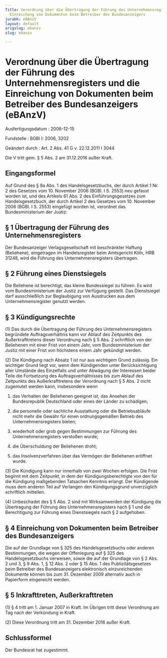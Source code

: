 ```yaml
---
Title: Verordnung über die Übertragung der Führung des Unternehmensregisters und die
  Einreichung von Dokumenten beim Betreiber des Bundesanzeigers
jurabk: eBAnzV
layout: default
origslug: ebanzv
slug: ebanzv

---
```


# Verordnung über die Übertragung der Führung des Unternehmensregisters und die Einreichung von Dokumenten beim Betreiber des Bundesanzeigers (eBAnzV)

Ausfertigungsdatum
:   2006-12-15

Fundstelle
:   BGBl I: 2006, 3202

Geändert durch
:   Art. 2 Abs. 41 G v. 22.12.2011 I 3044

Die V tritt gem. § 5 Abs. 2 am 31.12.2016 außer Kraft.

## Eingangsformel

Auf Grund des § 9a Abs. 1 des Handelsgesetzbuchs, der durch Artikel 1
Nr. 2 des Gesetzes vom 10. November 2006 (BGBl. I S. 2553) neu gefasst
worden ist, und des Artikels 61 Abs. 2 des Einführungsgesetzes zum
Handelsgesetzbuch, der durch Artikel 2 des Gesetzes vom 10. November
2006 (BGBl. I S. 2553) eingefügt worden ist, verordnet das
Bundesministerium der Justiz:

## § 1 Übertragung der Führung des Unternehmensregisters

Der Bundesanzeiger Verlagsgesellschaft mit beschränkter Haftung
(Beliehene), eingetragen im Handelsregister beim Amtsgericht Köln, HRB
31248, wird die Führung des Unternehmensregisters übertragen.

## § 2 Führung eines Dienstsiegels

Die Beliehene ist berechtigt, das kleine Bundessiegel zu führen. Es
wird vom Bundesministerium der Justiz zur Verfügung gestellt. Das
Dienstsiegel darf ausschließlich zur Beglaubigung von Ausdrucken aus
dem Unternehmensregister genutzt werden.

## § 3 Kündigungsrechte

(1) Das durch die Übertragung der Führung des Unternehmensregisters
begründete Auftragsverhältnis kann vor Ablauf des Zeitpunkts des
Außerkrafttretens dieser Verordnung nach § 5 Abs. 2 schriftlich von
der Beliehenen mit einer Frist von einem Jahr, vom Bundesministerium
der Justiz mit einer Frist von höchstens einem Jahr gekündigt werden.

(2) Die Kündigung nach Absatz 1 ist nur aus wichtigem Grund zulässig.
Ein wichtiger Grund liegt vor, wenn dem Kündigenden unter
Berücksichtigung aller Umstände des Einzelfalls und unter Abwägung der
Interessen beider Teile die Fortsetzung des Auftragsverhältnisses bis
zum Ablauf des Zeitpunkts des Außerkrafttretens der Verordnung nach §
5 Abs. 2 nicht zugemutet werden kann, insbesondere wenn

1.  das Verhalten der Beliehenen geeignet ist, das Ansehen der
    Bundesrepublik Deutschland oder eines der Länder zu schädigen;


2.  die personelle oder sachliche Ausstattung oder die Betriebsabläufe
    nicht mehr die Gewähr für einen ordnungsgemäßen Betrieb des
    Unternehmensregisters bieten;


3.  wiederholt oder grob gegen Bestimmungen zur Führung des
    Unternehmensregisters verstoßen wurde;


4.  die Überschuldung der Beliehenen droht;


5.  das Insolvenzverfahren über das Vermögen der Beliehenen eröffnet
    wurde.




(3) Die Kündigung kann nur innerhalb von zwei Wochen erfolgen. Die
Frist beginnt mit dem Zeitpunkt, in dem der Kündigungsberechtigte von
den für die Kündigung maßgebenden Tatsachen Kenntnis erlangt. Der
Kündigende muss dem anderen Teil auf Verlangen den Kündigungsgrund
unverzüglich schriftlich mitteilen.

(4) Unbeschadet des § 5 Abs. 2 sind mit Wirksamwerden der Kündigung
die Übertragung der Führung des Unternehmensregisters nach § 1 und die
Berechtigung zur Führung eines Dienstsiegels nach § 2 aufgehoben.

## § 4 Einreichung von Dokumenten beim Betreiber des Bundesanzeigers

Die auf der Grundlage von § 325 des Handelsgesetzbuchs oder anderen
Bestimmungen, die wegen der Offenlegung auf § 325 des
Handelsgesetzbuchs verweisen, sowie die auf der Grundlage von § 2 Abs.
2 und 3, § 9 Abs. 1, § 12 Abs. 2 oder § 15 Abs. 1 des
Publizitätsgesetzes beim Betreiber des Bundesanzeigers elektronisch
einzureichenden Dokumente können bis zum 31. Dezember 2009 alternativ
auch in Papierform eingereicht werden.

## § 5 Inkrafttreten, Außerkrafttreten

(1) § 4 tritt am 1. Januar 2007 in Kraft. Im Übrigen tritt diese
Verordnung am Tag nach der Verkündung in Kraft.

(2) Diese Verordnung tritt am 31. Dezember 2016 außer Kraft.

## Schlussformel

Der Bundesrat hat zugestimmt.

